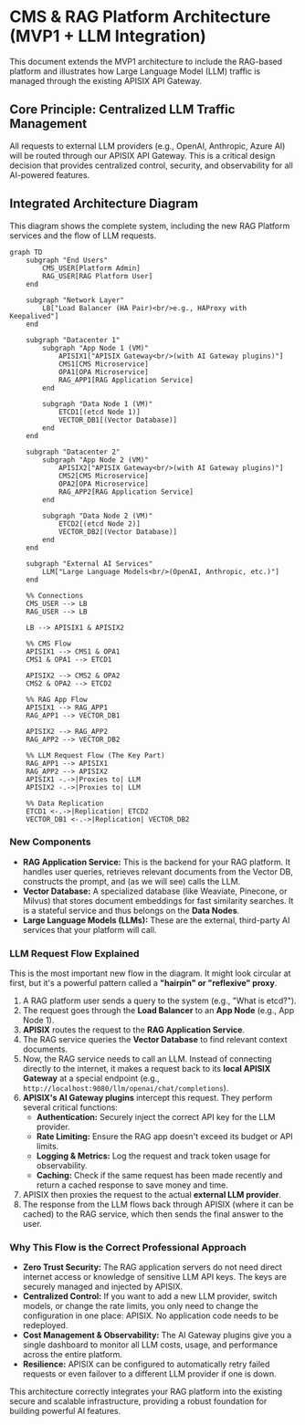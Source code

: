 # CMS & RAG Platform Architecture (MVP1 + LLM Integration)

This document extends the MVP1 architecture to include the RAG-based platform and illustrates how Large Language Model (LLM) traffic is managed through the existing APISIX API Gateway.

## Core Principle: Centralized LLM Traffic Management

All requests to external LLM providers (e.g., OpenAI, Anthropic, Azure AI) will be routed through our APISIX API Gateway. This is a critical design decision that provides centralized control, security, and observability for all AI-powered features.

## Integrated Architecture Diagram

This diagram shows the complete system, including the new RAG Platform services and the flow of LLM requests.

```mermaid
graph TD
    subgraph "End Users"
        CMS_USER[Platform Admin]
        RAG_USER[RAG Platform User]
    end

    subgraph "Network Layer"
        LB["Load Balancer (HA Pair)<br/>e.g., HAProxy with Keepalived"]
    end

    subgraph "Datacenter 1"
        subgraph "App Node 1 (VM)"
            APISIX1["APISIX Gateway<br/>(with AI Gateway plugins)"]
            CMS1[CMS Microservice]
            OPA1[OPA Microservice]
            RAG_APP1[RAG Application Service]
        end

        subgraph "Data Node 1 (VM)"
            ETCD1[(etcd Node 1)]
            VECTOR_DB1[(Vector Database)]
        end
    end

    subgraph "Datacenter 2"
        subgraph "App Node 2 (VM)"
            APISIX2["APISIX Gateway<br/>(with AI Gateway plugins)"]
            CMS2[CMS Microservice]
            OPA2[OPA Microservice]
            RAG_APP2[RAG Application Service]
        end

        subgraph "Data Node 2 (VM)"
            ETCD2[(etcd Node 2)]
            VECTOR_DB2[(Vector Database)]
        end
    end
    
    subgraph "External AI Services"
        LLM["Large Language Models<br/>(OpenAI, Anthropic, etc.)"]
    end

    %% Connections
    CMS_USER --> LB
    RAG_USER --> LB

    LB --> APISIX1 & APISIX2

    %% CMS Flow
    APISIX1 --> CMS1 & OPA1
    CMS1 & OPA1 --> ETCD1

    APISIX2 --> CMS2 & OPA2
    CMS2 & OPA2 --> ETCD2

    %% RAG App Flow
    APISIX1 --> RAG_APP1
    RAG_APP1 --> VECTOR_DB1

    APISIX2 --> RAG_APP2
    RAG_APP2 --> VECTOR_DB2

    %% LLM Request Flow (The Key Part)
    RAG_APP1 --> APISIX1
    RAG_APP2 --> APISIX2
    APISIX1 -.->|Proxies to| LLM
    APISIX2 -.->|Proxies to| LLM

    %% Data Replication
    ETCD1 <-.->|Replication| ETCD2
    VECTOR_DB1 <-.->|Replication| VECTOR_DB2
```

### New Components

-   **RAG Application Service:** This is the backend for your RAG platform. It handles user queries, retrieves relevant documents from the Vector DB, constructs the prompt, and (as we will see) calls the LLM.
-   **Vector Database:** A specialized database (like Weaviate, Pinecone, or Milvus) that stores document embeddings for fast similarity searches. It is a stateful service and thus belongs on the **Data Nodes**.
-   **Large Language Models (LLMs):** These are the external, third-party AI services that your platform will call.

### LLM Request Flow Explained

This is the most important new flow in the diagram. It might look circular at first, but it's a powerful pattern called a **"hairpin" or "reflexive" proxy**.

1.  A RAG platform user sends a query to the system (e.g., "What is etcd?").
2.  The request goes through the **Load Balancer** to an **App Node** (e.g., App Node 1).
3.  **APISIX** routes the request to the **RAG Application Service**.
4.  The RAG service queries the **Vector Database** to find relevant context documents.
5.  Now, the RAG service needs to call an LLM. Instead of connecting directly to the internet, it makes a request back to its **local APISIX Gateway** at a special endpoint (e.g., `http://localhost:9080/llm/openai/chat/completions`).
6.  **APISIX's AI Gateway plugins** intercept this request. They perform several critical functions:
    *   **Authentication:** Securely inject the correct API key for the LLM provider.
    *   **Rate Limiting:** Ensure the RAG app doesn't exceed its budget or API limits.
    *   **Logging & Metrics:** Log the request and track token usage for observability.
    *   **Caching:** Check if the same request has been made recently and return a cached response to save money and time.
7.  APISIX then proxies the request to the actual **external LLM provider**.
8.  The response from the LLM flows back through APISIX (where it can be cached) to the RAG service, which then sends the final answer to the user.

### Why This Flow is the Correct Professional Approach

-   **Zero Trust Security:** The RAG application servers do not need direct internet access or knowledge of sensitive LLM API keys. The keys are securely managed and injected by APISIX.
-   **Centralized Control:** If you want to add a new LLM provider, switch models, or change the rate limits, you only need to change the configuration in one place: APISIX. No application code needs to be redeployed.
-   **Cost Management & Observability:** The AI Gateway plugins give you a single dashboard to monitor all LLM costs, usage, and performance across the entire platform.
-   **Resilience:** APISIX can be configured to automatically retry failed requests or even failover to a different LLM provider if one is down.

This architecture correctly integrates your RAG platform into the existing secure and scalable infrastructure, providing a robust foundation for building powerful AI features.
